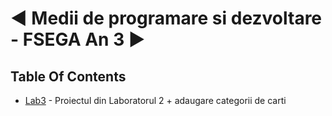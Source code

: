 # ◄ Medii de programare si dezvoltare - FSEGA An 3 ►





## Table Of Contents

 - [Lab3](https://github.com/moldoveanu-iustin/.NET_FSEGA/tree/Lab3) - Proiectul din Laboratorul 2 + adaugare categorii de carti

